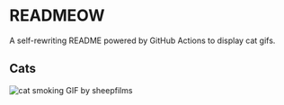 # READMEOW

A self-rewriting README powered by GitHub Actions to display cat gifs.

## Cats

![cat smoking GIF by sheepfilms](https://media4.giphy.com/media/l0ExdMHUDKteztyfe/200.gif?cid=9acd02daxu2ic3emn1ja2yblm3a63dtxrzlkql1w4nry5fkk&ep=v1_gifs_search&rid=200.gif&ct=g)
